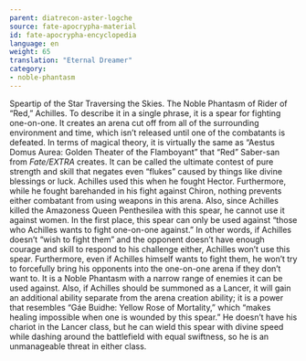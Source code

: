 ```yaml
---
parent: diatrecon-aster-logche
source: fate-apocrypha-material
id: fate-apocrypha-encyclopedia
language: en
weight: 65
translation: "Eternal Dreamer"
category:
- noble-phantasm
---
```


Speartip of the Star Traversing the Skies. The Noble Phantasm of Rider of “Red,” Achilles. To describe it in a single phrase, it is a spear for fighting one-on-one. It creates an arena cut off from all of the surrounding environment and time, which isn’t released until one of the combatants is defeated. In terms of magical theory, it is virtually the same as “Aestus Domus Aurea: Golden Theater of the Flamboyant” that “Red” Saber-san from *Fate/EXTRA* creates.
It can be called the ultimate contest of pure strength and skill that negates even “flukes” caused by things like divine blessings or luck. Achilles used this when he fought Hector. Furthermore, while he fought barehanded in his fight against Chiron, nothing prevents either combatant from using weapons in this arena.
Also, since Achilles killed the Amazoness Queen Penthesilea with this spear, he cannot use it against women. In the first place, this spear can only be used against “those who Achilles wants to fight one-on-one against.” In other words, if Achilles doesn’t “wish to fight them” and the opponent doesn’t have enough courage and skill to respond to his challenge either, Achilles won’t use this spear. Furthermore, even if Achilles himself wants to fight them, he won’t try to forcefully bring his opponents into the one-on-one arena if they don’t want to. It is a Noble Phantasm with a narrow range of enemies it can be used against.
Also, if Achilles should be summoned as a Lancer, it will gain an additional ability separate from the arena creation ability; it is a power that resembles “Gáe Buidhe: Yellow Rose of Mortality,” which “makes healing impossible when one is wounded by this spear.” He doesn’t have his chariot in the Lancer class, but he can wield this spear with divine speed while dashing around the battlefield with equal swiftness, so he is an unmanageable threat in either class.
